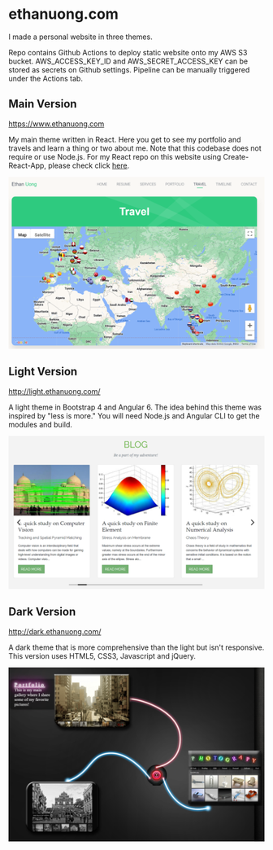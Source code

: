 # ethanuong.com

I made a personal website in three themes.

Repo contains Github Actions to deploy static website onto my AWS S3 bucket. AWS_ACCESS_KEY_ID and AWS_SECRET_ACCESS_KEY can be stored as secrets on Github settings. Pipeline can be manually triggered under the Actions tab.

## Main Version

https://www.ethanuong.com

My main theme written in React. Here you get to see my portfolio and travels and learn a thing or two about me. Note that this codebase does not require or use Node.js. For my React repo on this website using Create-React-App, please check click [here](https://github.com/etuong/personal-website).

![Main](screenshots/main.png)

## Light Version

http://light.ethanuong.com/

A light theme in Bootstrap 4 and Angular 6. The idea behind this theme was inspired by "less is more." You will need Node.js and Angular CLI to get the modules and build.

![Light](screenshots/light.png)

## Dark Version

http://dark.ethanuong.com/

A dark theme that is more comprehensive than the light but isn't responsive. This version uses HTML5, CSS3, Javascript and jQuery.

![Dark](screenshots/dark.png)
